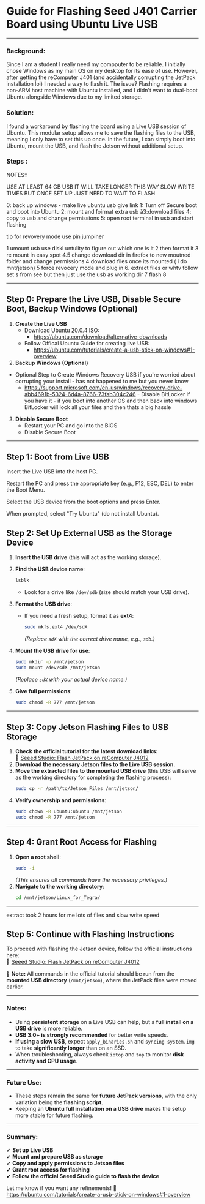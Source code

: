
**Guide for Flashing Seed J401 Carrier Board using Ubuntu Live USB**
=========================================================================
---
### Background:

Since I am a student I really need my compputer to be reliable. I initially chose Windows as my main OS on my desktop for its ease of use. However, after getting the reComputer J401 (and accidentally corrupting the JetPack installation lol) I needed a way to flash it. The issue? Flashing requires a non-ARM host machine with Ubuntu installed, and I didn't want to dual-boot Ubuntu alongside Windows due to my limited storage.

### Solution:

I found a workaround by flashing the board using a Live USB session of Ubuntu. This modular setup allows me to save  the flashing files to the USB, meaning I only have to set this up once. In the future, I can simply boot into Ubuntu, mount the USB, and flash the Jetson without additional setup.

### Steps : 


NOTES::

USE AT LEAST 64 GB USB
IT WILL TAKE LONGER THIS WAY SLOW WRITE TIMES
BUT ONCE SET UP JUST NEED TO WAIT TO FLASH 

0: back up windows - make live ubuntu usb give link 
1: Turn off Secure boot and boot into Ubuntu 
2: mount and foirmat extra usb
å3:download files
4: copy to usb and change permissions
5: open root terminal in usb and start flashing 

tip for revovery mode use pin jumpiner 

1 umount usb use diskl untulity to figure out which one is it
2 then format it
3 re mount in easy spot 
4.5 change download dir in firefox to new moutned folder and change permissions 
4 download files once its mounted ( i do mnt/jetson)
5 force revocery mode and plug in
6. extract files or whtv follow set s from see but then just use the usb as working dir
7 flash 
8 

---
## **Step 0: Prepare the Live USB, Disable Secure Boot, Backup Windows (Optional)**
1. **Create the Live USB**  
   - Download Ubuntu 20.0.4 ISO: 
     - https://ubuntu.com/download/alternative-downloads
   - Follow Offical Ubuntu Guide for creating live USB:
        - https://ubuntu.com/tutorials/create-a-usb-stick-on-windows#1-overview
  2. **Backup Windows (Optional)**  
   - Optional Step to Create Windows Recovery USB if you're worried about corrupting your install - has not happened to me but you never know
     - https://support.microsoft.com/en-us/windows/recovery-drive-abb4691b-5324-6d4a-8766-73fab304c246
    - Disable BitLocker if you have it - if you boot into another OS and then back into windows BitLocker will lock all your files and then thats a big hassle

3. **Disable Secure Boot**  
   - Restart your PC and go into the BIOS 
   - Disable Secure Boot 

---

## **Step 1: Boot from Live USB**


Insert the Live USB into the host PC.

Restart the PC and press the appropriate key (e.g., F12, ESC, DEL) to enter the Boot Menu.

Select the USB device from the boot options and press Enter.

When prompted, select "Try Ubuntu" (do not install Ubuntu).


## **Step 2: Set Up External USB as the Storage Device**
1. **Insert the USB drive** (this will act as the working storage).  
2. **Find the USB device name**:  
   ```bash
   lsblk
   ```
   - Look for a drive like `/dev/sdb` (size should match your USB drive).  

3. **Format the USB drive**:  
   - If you need a fresh setup, format it as **ext4**:  
     ```bash
     sudo mkfs.ext4 /dev/sdX
     ```
     *(Replace `sdX` with the correct drive name, e.g., `sdb`.)*  

4. **Mount the USB drive for use**:  
   ```bash
   sudo mkdir -p /mnt/jetson
   sudo mount /dev/sdX /mnt/jetson
   ```
   *(Replace `sdX` with your actual device name.)*  

5. **Give full permissions**:  
   ```bash
   sudo chmod -R 777 /mnt/jetson
   ```

---

## **Step 3: Copy Jetson Flashing Files to USB Storage**
1. **Check the official tutorial for the latest download links:**  
   🔗 [Seeed Studio: Flash JetPack on reComputer J4012](https://wiki.seeedstudio.com/reComputer_J4012_Flash_Jetpack/)
2. **Download the necessary Jetson files to the Live USB session.**  
3. **Move the extracted files to the mounted USB drive** (this USB will serve as the working directory for completing the flashing process):  
   ```bash
   sudo cp -r /path/to/Jetson_Files /mnt/jetson/
   ```
4. **Verify ownership and permissions**:  
   ```bash
   sudo chown -R ubuntu:ubuntu /mnt/jetson
   sudo chmod -R 777 /mnt/jetson
   ```

---

## **Step 4: Grant Root Access for Flashing**
1. **Open a root shell**:  
   ```bash
   sudo -i
   ```
   *(This ensures all commands have the necessary privileges.)*  
2. **Navigate to the working directory**:  
   ```bash
   cd /mnt/jetson/Linux_for_Tegra/
   ```

---
extract took 2 hours for me lots of files and slow write speed 

## **Step 5: Continue with Flashing Instructions**
To proceed with flashing the Jetson device, follow the official instructions here:  
🔗 [Seeed Studio: Flash JetPack on reComputer J4012](https://wiki.seeedstudio.com/reComputer_J4012_Flash_Jetpack/)

📌 **Note:** All commands in the official tutorial should be run from the **mounted USB directory** (`/mnt/jetson`), where the JetPack files were moved earlier.

---

### **Notes:**
- Using **persistent storage** on a Live USB can help, but a **full install on a USB drive** is more reliable.  
- **USB 3.0+ is strongly recommended** for better write speeds.  
- **If using a slow USB**, expect `apply_binaries.sh` and `syncing system.img` to take **significantly longer** than on an SSD.  
- When troubleshooting, always check `iotop` and `top` to monitor **disk activity and CPU usage**.

---

### **Future Use:**
- These steps remain the same for **future JetPack versions**, with the only variation being the **flashing script**.  
- Keeping an **Ubuntu full installation on a USB drive** makes the setup more stable for future flashing.

---

### **Summary:**
✔ **Set up Live USB**  
✔ **Mount and prepare USB as storage**  
✔ **Copy and apply permissions to Jetson files**  
✔ **Grant root access for flashing**  
✔ **Follow the official Seeed Studio guide to flash the device**  

Let me know if you want any refinements! 🚀
https://ubuntu.com/tutorials/create-a-usb-stick-on-windows#1-overview
